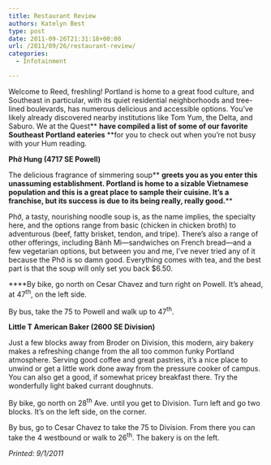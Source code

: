 ```yaml
---
title: Restaurant Review
authors: Katelyn Best
type: post
date: 2011-09-26T21:31:18+00:00
url: /2011/09/26/restaurant-review/
categories:
  - Infotainment

---
```

Welcome to Reed, freshling! Portland is home to a great food culture, and Southeast in particular, with its quiet residential neighborhoods and tree-lined boulevards, has numerous delicious and accessible options. You&#8217;ve likely already discovered nearby institutions like Tom Yum, the Delta, and Saburo. We at the Quest** **have compiled a list of some of our favorite Southeast Portland eateries** **for you to check out when you&#8217;re not busy with your Hum reading.

**Phở Hung (4717 SE Powell)**

The delicious fragrance of simmering soup** **greets you as you enter this unassuming establishment. Portland is home to a sizable Vietnamese population and this is a great place to sample their cuisine. It&#8217;s a franchise, but its success is due to its being really, really good.****

Phở, a tasty, nourishing noodle soup is, as the name implies, the specialty here, and the options range from basic (chicken in chicken broth) to adventurous (beef, fatty brisket, tendon, and tripe). There&#8217;s also a range of other offerings, including Bánh Mì—sandwiches on French bread—and a few vegetarian options, but between you and me, I&#8217;ve never tried any of it because the Phở is so damn good. Everything comes with tea, and the best part is that the soup will only set you back $6.50.

****By bike, go north on Cesar Chavez and turn right on Powell. It&#8217;s ahead, at 47<sup>th</sup>, on the left side.

By bus, take the 75 to Powell and walk up to 47<sup>th</sup>.

**Little T American Baker (2600 SE Division)**

Just a few blocks away from Broder on Division, this modern, airy bakery makes a refreshing change from the all too common funky Portland atmosphere. Serving good coffee and great pastries, it&#8217;s a nice place to unwind or get a little work done away from the pressure cooker of campus. You can also get a good, if somewhat pricey breakfast there. Try the wonderfully light baked currant doughnuts.

By bike, go north on 28<sup>th</sup> Ave. until you get to Division. Turn left and go two blocks. It&#8217;s on the left side, on the corner.

By bus, go to Cesar Chavez to take the 75 to Division. From there you can take the 4 westbound or walk to 26<sup>th</sup>. The bakery is on the left.

_Printed: 9/1/2011_